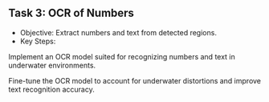 ## Task 3: OCR of Numbers
* Objective: Extract numbers and text from detected regions.
* Key Steps:
  
Implement an OCR model suited for recognizing numbers and text in underwater environments.

Fine-tune the OCR model to account for underwater distortions and improve text recognition accuracy.
